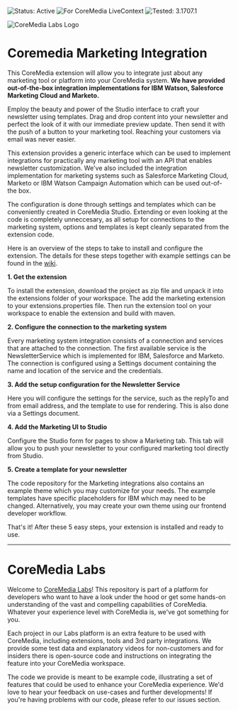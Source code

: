 ![Status: Active](https://documentation.coremedia.com/badges/badge_status_active.png "Status: Active")
![For CoreMedia LiveContext](https://documentation.coremedia.com/badges/badge_coremedia_cms.png "For CoreMedia LiveContext")
![Tested: 3.1707.1](https://documentation.coremedia.com/badges/badge_tested_coremedia_9-1710-1.png "Tested: 9.1710.1")

![CoreMedia Labs Logo](https://documentation.coremedia.com/badges/banner_coremedia_labs_wide.png "CoreMedia Labs Logo Title Text")


# Coremedia Marketing Integration

This CoreMedia extension will allow you to integrate just about any marketing tool or platform into your CoreMedia system. 
**We have provided out-of-the-box integration implementations for IBM Watson, Salesforce Marketing Cloud and Marketo.**

Employ the beauty and power of the Studio interface to craft your newsletter using templates. Drag and drop content into your newsletter and perfect the look of it with our immediate preview update.  Then send it with the push of a button to your marketing tool. Reaching your customers via email was never easier. 

This extension provides a generic interface which can be used to implement integrations for practically any marketing tool with an API that enables newsletter customization. We've also included the integration implementation for marketing systems such as Salesforce Marketing Cloud, Marketo or IBM Watson Campaign Automation which can be used out-of-the box. 

The configuration is done through settings and templates which can be conveniently created in CoreMedia Studio. Extending or  even looking at the code is completely unneccesary, as all setup for connections to the marketing system, options and templates is kept cleanly separated from the extension code. 

Here is an overview of the steps to take to install and configure the extension. The details for these steps together with example settings can be found in the [wiki](../../wiki). 

**1.  Get the extension**

To install the extension, download the project as zip file and unpack it into the extensions folder of your workspace. The  add the marketing extension to your extensions.properties file. Then run the extension tool on your workspace to enable the extension and build with maven. 

**2. Configure the connection to the marketing system**

Every marketing system integration consists of a connection and services that are attached to the connection. The first available service is the NewsletterService which is implemented for IBM, Salesforce and Marketo. The connection is configured using a Settings document containing the name and location of the service and the credentials. 

**3. Add the setup configuration for the Newsletter Service**

Here you will configure the settings for the service, such as the replyTo and from email address, and the template to use for rendering. This is also done via a Settings document.

**4. Add the Marketing UI to Studio**

Configure the Studio form for pages to show a Marketing tab. This tab will allow you to push your newsletter to your configured marketing tool directly from Studio. 

**5. Create a template for your newsletter**

The code repository for the Marketing integrations also contains an example theme which you may customize for your needs. The example templates have specific placeholders for IBM which may need to be changed. Alternatively, you may create your own theme using our frontend developer workflow. 

That's it! After these 5 easy steps, your extension is installed and ready to use. 

*******


# CoreMedia Labs

Welcome to [CoreMedia Labs](https://blog.coremedia.com/labs/)! This repository is part of a platform for developers who want
to have a look under the hood or get some hands-on understanding of the vast and compelling capabilities of CoreMedia.
Whatever your experience level with CoreMedia is, we've got something for you.

Each project in our Labs platform is an extra feature to be used with CoreMedia, including extensions,
tools and 3rd party integrations. We provide some test data and explanatory videos for non-customers and for insiders there is open-source code and instructions on integrating the feature into your CoreMedia workspace.

The code we provide is meant to be example code, illustrating a set of features that could be used to enhance your CoreMedia experience.
We'd love to hear your feedback on use-cases and further developments!
If you're having problems with our code, please refer to our issues section.
